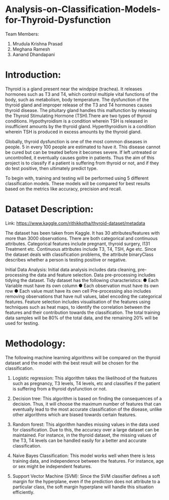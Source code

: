 # Analysis-on-Classification-Models-for-Thyroid-Dysfunction

Team Members:
  1. Mrudula Krishna Prasad
  2. Meghana Ramesh
  3. Aanand Dhandapani

# Introduction:
  Thyroid is a gland present near the windpipe (trachea). It releases hormones such as T3 and
  T4, which control multiple vital functions of the body, such as metabolism, body temperature.
  The dysfunction of the thyroid gland and improper release of the T3 and T4 hormones causes
  thyroid disease. The pituitary gland handles this malfunction by releasing the Thyroid
  Stimulating Hormone (TSH).There are two types of thyroid conditions. Hypothyroidism is a
  condition wherein TSH is released in insufficient amounts by the thyroid gland.
  Hyperthyroidism is a condition wherein TSH is produced in excess amounts by the thyroid
  gland.

  Globally, thyroid dysfunction is one of the most common diseases in people. 5 in every 100
  people are estimated to have it. This disease cannot be cured but can be treated before it
  becomes severe. If left untreated or uncontrolled, it eventually causes goitre in patients. Thus
  the aim of this project is to classify if a patient is suffering from thyroid or not, and if they do
  test positive, then ultimately predict type.

  To begin with, training and testing will be performed using 5 different classification models.
  These models will be compared for best results based on the metrics like accuracy, precision
  and recall.
    
# Dataset Description:

Link: https://www.kaggle.com/rithikkotha/thyroid-dataset/metadata
    
  The dataset has been taken from Kaggle. It has 30 attributes/features with more than 3000
  observations. There are both categorical and continuous attributes. Categorical features
  include pregnant, thyroid surgery, I131 Treatment etc. Continuous attributes include T3, T4,
  TSH, Age etc. Since the dataset deals with classification problems, the attribute binaryClass
  describes whether a person is testing positive or negative.

  Initial Data Analysis:
    Initial data analysis includes data cleaning, pre-processing the data and feature selection.
    Data pre-processing includes tidying the dataset. Tidy dataset has the following
    characteristics:
        ● Each Variable must have its own column
        ● Each observation must have its own row
        ● Each value must have its own cell
  Pre-processing also includes removing observations that have null values, label encoding the
  categorical features.
  Feature selection includes visualisation of the features using techniques such as heat maps, to
  identify the correlation between the features and their contribution towards the classification.
  The total training data samples will be 80% of the total data, and the remaining 20% will be
  used for testing.
# Methodology:
  The following machine learning algorithms will be compared on the thyroid dataset and the
  model with the best result will be chosen for the classification.
  
  1. Logistic regression: This algorithm takes the likelihood of the features such as
  pregnancy, T3 levels, T4 levels, etc and classifies if the patient is suffering from a
  thyroid dysfunction or not.

  2. Decision tree: This algorithm is based on finding the consequences of a decision.
  Thus, it will choose the maximum number of features that can eventually lead to the
  most accurate classification of the disease, unlike other algorithms which are biased
  towards certain features.

  3. Random forest: This algorithm handles missing values in the data used for
  classification. Due to this, the accuracy over a large dataset can be maintained. For
  instance, in the thyroid dataset, the missing values of the T3, T4 levels can be handled
  easily for a better and accurate classification.

  4. Naive Bayes Classification: This model works well when there is less training data,
  and independence between the features. For instance, age or sex might be independent
  features.

  5. Support Vector Machine (SVM): Since the SVM classifier defines a soft margin for
  the hyperplane, even if the prediction does not attribute to a particular class, the soft
  margin hyperplane will handle this situation efficiently.

